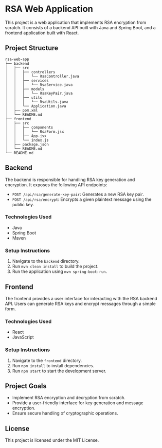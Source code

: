 # RSA Web Application

This project is a web application that implements RSA encryption from scratch. It consists of a backend API built with Java and Spring Boot, and a frontend application built with React.

## Project Structure

```
rsa-web-app
├── backend
│   ├── src
│   │   ├── controllers
│   │   │   └── RsaController.java
│   │   ├── services
│   │   │   └── RsaService.java
│   │   ├── models
│   │   │   └── RsaKeyPair.java
│   │   ├── utils
│   │   │   └── RsaUtils.java
│   │   └── Application.java
│   ├── pom.xml
│   └── README.md
├── frontend
│   ├── src
│   │   ├── components
│   │   │   └── RsaForm.jsx
│   │   ├── App.jsx
│   │   └── index.js
│   ├── package.json
│   └── README.md
└── README.md
```

## Backend

The backend is responsible for handling RSA key generation and encryption. It exposes the following API endpoints:

- `POST /api/rsa/generate-key-pair`: Generates a new RSA key pair.
- `POST /api/rsa/encrypt`: Encrypts a given plaintext message using the public key.

### Technologies Used

- Java
- Spring Boot
- Maven

### Setup Instructions

1. Navigate to the `backend` directory.
2. Run `mvn clean install` to build the project.
3. Run the application using `mvn spring-boot:run`.

## Frontend

The frontend provides a user interface for interacting with the RSA backend API. Users can generate RSA keys and encrypt messages through a simple form.

### Technologies Used

- React
- JavaScript

### Setup Instructions

1. Navigate to the `frontend` directory.
2. Run `npm install` to install dependencies.
3. Run `npm start` to start the development server.

## Project Goals

- Implement RSA encryption and decryption from scratch.
- Provide a user-friendly interface for key generation and message encryption.
- Ensure secure handling of cryptographic operations.

## License

This project is licensed under the MIT License.
